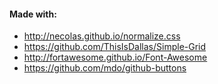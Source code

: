 #### Made with:

- http://necolas.github.io/normalize.css
- https://github.com/ThisIsDallas/Simple-Grid
- http://fortawesome.github.io/Font-Awesome
- https://github.com/mdo/github-buttons

